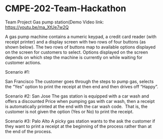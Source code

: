 # CMPE-202-Team-Hackathon
Team Project Gas pump station(Demo Video link: https://youtu.be/ma_XtUe7w2Q


A gas pump machine contains a numeric keypad, a credit card reader (with receipt printer) and a display screen with two rows of four buttons (as shown below).  The two rows of buttons map to available options displayed on the screen for customers to select.  Options displayed on the screen depends on which step the machine is currently on while waiting for customer actions.


Scenario #1:

San Francisco
	The customer goes through the steps to pump gas, selects the “Yes” option to print the receipt at then end and then drives off “Happy”.

Scenario #2:
San Jose
The gas station is equipped with a car wash and offers a discounted Price when pumping gas with car wash, then a receipt is automatically printed at the end with the car wash code.  That is, the customer is not given the option (Yes or No) to print the receipt.

Scenario #3:
Palo Alto
A picky gas station wants to the ask the customer if they want to print a receipt at the beginning of the process rather than at the end of the process.



